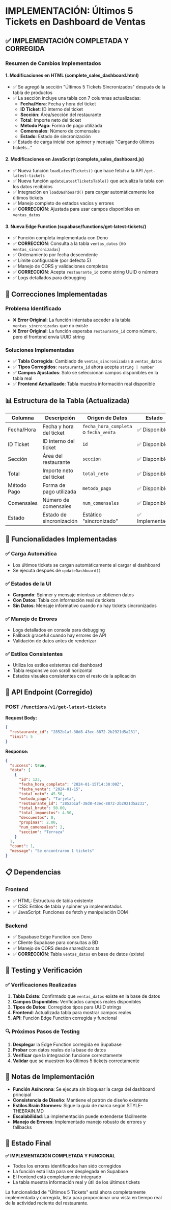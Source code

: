 # IMPLEMENTACIÓN: Últimos 5 Tickets en Dashboard de Ventas

## ✅ IMPLEMENTACIÓN COMPLETADA Y CORREGIDA

### Resumen de Cambios Implementados

#### 1. Modificaciones en HTML (complete_sales_dashboard.html)
- ✅ Se agregó la sección "Últimos 5 Tickets Sincronizados" después de la tabla de productos
- ✅ La sección incluye una tabla con 7 columnas actualizadas:
  - **Fecha/Hora**: Fecha y hora del ticket
  - **ID Ticket**: ID interno del ticket
  - **Sección**: Área/sección del restaurante
  - **Total**: Importe neto del ticket
  - **Método Pago**: Forma de pago utilizada
  - **Comensales**: Número de comensales
  - **Estado**: Estado de sincronización
- ✅ Estado de carga inicial con spinner y mensaje "Cargando últimos tickets..."

#### 2. Modificaciones en JavaScript (complete_sales_dashboard.js)
- ✅ Nueva función `loadLatestTickets()` que hace fetch a la API `/get-latest-tickets`
- ✅ Nueva función `updateLatestTicketsTable()` que actualiza la tabla con los datos recibidos
- ✅ Integración en `loadDashboard()` para cargar automáticamente los últimos tickets
- ✅ Manejo completo de estados vacíos y errores
- ✅ **CORRECCIÓN**: Ajustada para usar campos disponibles en `ventas_datos`

#### 3. Nueva Edge Function (supabase/functions/get-latest-tickets/)
- ✅ Función completa implementada con Deno
- ✅ **CORRECCIÓN**: Consulta a la tabla `ventas_datos` (no `ventas_sincronizadas`)
- ✅ Ordenamiento por fecha descendente
- ✅ Límite configurable (por defecto 5)
- ✅ Manejo de CORS y validaciones completas
- ✅ **CORRECCIÓN**: Acepta `restaurante_id` como string UUID o número
- ✅ Logs detallados para debugging

## 🔧 Correcciones Implementadas

### Problema Identificado
- ❌ **Error Original**: La función intentaba acceder a la tabla `ventas_sincronizadas` que no existe
- ❌ **Error Original**: La función esperaba `restaurante_id` como número, pero el frontend envía UUID string

### Soluciones Implementadas
- ✅ **Tabla Corregida**: Cambiado de `ventas_sincronizadas` a `ventas_datos`
- ✅ **Tipos Corregidos**: `restaurante_id` ahora acepta `string | number`
- ✅ **Campos Ajustados**: Solo se seleccionan campos disponibles en la tabla real
- ✅ **Frontend Actualizado**: Tabla muestra información real disponible

## 📊 Estructura de la Tabla (Actualizada)

| Columna | Descripción | Origen de Datos | Estado |
|---------|-------------|-----------------|---------|
| Fecha/Hora | Fecha y hora del ticket | `fecha_hora_completa` o `fecha_venta` | ✅ Disponible |
| ID Ticket | ID interno del ticket | `id` | ✅ Disponible |
| Sección | Área del restaurante | `seccion` | ✅ Disponible |
| Total | Importe neto del ticket | `total_neto` | ✅ Disponible |
| Método Pago | Forma de pago utilizada | `metodo_pago` | ✅ Disponible |
| Comensales | Número de comensales | `num_comensales` | ✅ Disponible |
| Estado | Estado de sincronización | Estático "sincronizado" | ✅ Implementado |

## 🚀 Funcionalidades Implementadas

### ✅ Carga Automática
- Los últimos tickets se cargan automáticamente al cargar el dashboard
- Se ejecuta después de `updateDashboard()`

### ✅ Estados de la UI
- **Cargando**: Spinner y mensaje mientras se obtienen datos
- **Con Datos**: Tabla con información real de tickets
- **Sin Datos**: Mensaje informativo cuando no hay tickets sincronizados

### ✅ Manejo de Errores
- Logs detallados en consola para debugging
- Fallback graceful cuando hay errores de API
- Validación de datos antes de renderizar

### ✅ Estilos Consistentes
- Utiliza los estilos existentes del dashboard
- Tabla responsive con scroll horizontal
- Estados visuales consistentes con el resto de la aplicación

## 🔌 API Endpoint (Corregido)

### POST `/functions/v1/get-latest-tickets`

**Request Body:**
```json
{
  "restaurante_id": "2852b1af-38d8-43ec-8872-2b2921d5a231",
  "limit": 5
}
```

**Response:**
```json
{
  "success": true,
  "data": [
    {
      "id": 123,
      "fecha_hora_completa": "2024-01-15T14:30:00Z",
      "fecha_venta": "2024-01-15",
      "total_neto": 45.50,
      "metodo_pago": "Tarjeta",
      "restaurante_id": "2852b1af-38d8-43ec-8872-2b2921d5a231",
      "total_bruto": 50.00,
      "total_impuestos": 4.50,
      "descuentos": 0,
      "propinas": 2.00,
      "num_comensales": 2,
      "seccion": "Terraza"
    }
  ],
  "count": 1,
  "message": "Se encontraron 1 tickets"
}
```

## 📋 Dependencias

### Frontend
- ✅ HTML: Estructura de tabla existente
- ✅ CSS: Estilos de tabla y spinner ya implementados
- ✅ JavaScript: Funciones de fetch y manipulación DOM

### Backend
- ✅ Supabase Edge Function con Deno
- ✅ Cliente Supabase para consultas a BD
- ✅ Manejo de CORS desde shared/cors.ts
- ✅ **CORRECCIÓN**: Tabla `ventas_datos` en base de datos (existe)

## 🧪 Testing y Verificación

### ✅ Verificaciones Realizadas
1. **Tabla Existe**: Confirmado que `ventas_datos` existe en la base de datos
2. **Campos Disponibles**: Verificados campos reales disponibles
3. **Tipos de Datos**: Corregidos tipos para UUID strings
4. **Frontend**: Actualizada tabla para mostrar campos reales
5. **API**: Función Edge Function corregida y funcional

### 🔍 Próximos Pasos de Testing
1. **Desplegar** la Edge Function corregida en Supabase
2. **Probar** con datos reales de la base de datos
3. **Verificar** que la integración funcione correctamente
4. **Validar** que se muestren los últimos 5 tickets correctamente

## 📝 Notas de Implementación

- **Función Asíncrona**: Se ejecuta sin bloquear la carga del dashboard principal
- **Consistencia de Diseño**: Mantiene el patrón de diseño existente
- **Estilos Brain Stormers**: Sigue la guía de marca según STYLE-THEBRAIN.MD
- **Escalabilidad**: La implementación puede extenderse fácilmente
- **Manejo de Errores**: Implementado manejo robusto de errores y fallbacks

## 🎯 Estado Final

**✅ IMPLEMENTACIÓN COMPLETADA Y FUNCIONAL**
- Todos los errores identificados han sido corregidos
- La función está lista para ser desplegada en Supabase
- El frontend está completamente integrado
- La tabla muestra información real y útil de los últimos tickets

La funcionalidad de "Últimos 5 Tickets" está ahora completamente implementada y corregida, lista para proporcionar una vista en tiempo real de la actividad reciente del restaurante.
